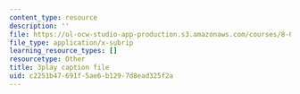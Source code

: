 ```yaml
---
content_type: resource
description: ''
file: https://ol-ocw-studio-app-production.s3.amazonaws.com/courses/8-01sc-classical-mechanics-fall-2016/c2251b47691f5ae6b1297d8ead325f2a_-b0dFcebPcs.vtt
file_type: application/x-subrip
learning_resource_types: []
resourcetype: Other
title: 3play caption file
uid: c2251b47-691f-5ae6-b129-7d8ead325f2a
---
```

